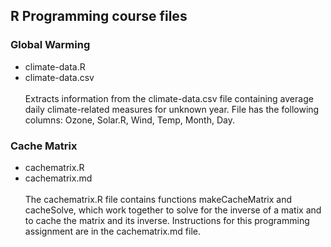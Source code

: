## R Programming course files

### Global Warming
* climate-data.R
* climate-data.csv <br/><br/>
Extracts information from the climate-data.csv file containing average daily climate-related measures for unknown year. File has the following columns: Ozone, Solar.R, Wind, Temp, Month, Day.

### Cache Matrix
* cachematrix.R
* cachematrix.md <br/><br/>
The cachematrix.R file contains functions makeCacheMatrix and cacheSolve, which work together to solve for the inverse of a matix and to cache the matrix and its inverse. Instructions for this programming assignment are in the cachematrix.md file.

